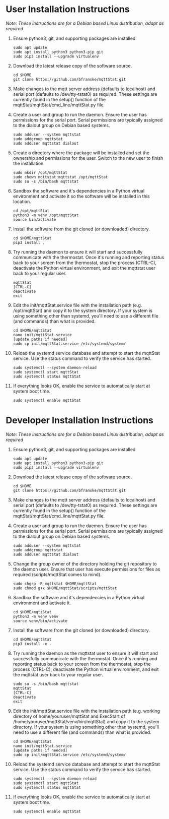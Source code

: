# User Installation Instructions
_Note: These instructions are for a Debian based Linux distribution, adapt as required_

1. Ensure python3, git, and supporting packages are installed
    ```
    sudo apt update
    sudo apt install python3 python3-pip git
    sudo pip3 install --upgrade virtualenv
    ```
2.  Download the latest release copy of the software source.
    ```
    cd $HOME
    git clone https://github.com/bfranske/mqttStat.git
    ```
3. Make changes to the mqtt server address (defaults to localhost) and serial port (defaults to /dev/tty-tstat0) as required. These settings are currently found in the setup() function of the mqttStat/mqttStat/cmd_line/mqttStat.py file.

4. Create a user and group to run the daemon. Ensure the user has permissions for the serial port. Serial permissions are typically assigned to the dialout group on Debian based systems.
    ```
    sudo adduser --system mqttstat
    sudo addgroup mqttstat
    sudo adduser mqttstat dialout
    ```
5. Create a directory where the package will be installed and set the ownership and permissions for the user. Switch to the new user to finish the installation.
    ```
    sudo mkdir /opt/mqttStat
    sudo chown mqttstat:mqttstat /opt/mqttStat
    sudo su -s /bin/bash mqttstat
    ```
6. Sandbox the software and it's dependencies in a Python virtual environment and activate it so the software will be installed in this location.
    ```
    cd /opt/mqttStat
    python3 -m venv /opt/mqttStat
    source bin/activate
    ```
7. Install the software from the git cloned (or downloaded) directory.
    ```
    cd $HOME/mqttStat
    pip3 install .
    ```
8. Try running the daemon to ensure it will start and successfully communicate with the thermostat. Once it's running and reporting status back to your screen from the thermostat, stop the process (CTRL-C), deactivate the Python virtual environment, and exit the mqttstat user back to your regular user.
    ```
    mqttStat
    [CTRL-C]
    deactivate
    exit
    ```
9. Edit the init/mqttStat.service file with the installation path (e.g. /opt/mqttStat) and copy it to the system directory. If your system is using something other than systemd, you'll need to use a different file (and commands) than what is provided.
    ```
    cd $HOME/mqttStat
    nano init/mqttStat.service
    [update paths if needed]
    sudo cp init/mqttStat.service /etc/systemd/system/
    ```
10. Reload the systemd service database and attempt to start the mqttStat service. Use the status command to verify the service has started.
    ```
    sudo systemctl --system daemon-reload
    sudo systemctl start mqttStat
    sudo systemctl status mqttStat
    ```
11. If everything looks OK, enable the service to automatically start at system boot time.
    ```
    sudo systemctl enable mqttStat
    ```

# Developer Installation Instructions

_Note: These instructions are for a Debian based Linux distribution, adapt as required_

1. Ensure python3, git, and supporting packages are installed
    ```
    sudo apt update
    sudo apt install python3 python3-pip git
    sudo pip3 install --upgrade virtualenv
    ```
2.  Download the latest release copy of the software source.
    ```
    cd $HOME
    git clone https://github.com/bfranske/mqttStat.git
    ```
3. Make changes to the mqtt server address (defaults to localhost) and serial port (defaults to /dev/tty-tstat0) as required. These settings are currently found in the setup() function of the mqttStat/mqttStat/cmd_line/mqttStat.py file.

4. Create a user and group to run the daemon. Ensure the user has permissions for the serial port. Serial permissions are typically assigned to the dialout group on Debian based systems.
    ```
    sudo adduser --system mqttstat
    sudo addgroup mqttstat
    sudo adduser mqttstat dialout
    ```
5. Change the group owner of the directory holding the git repository to the daemon user. Ensure that user has execute permissions for files as required (scripts/mqttStat comes to mind).
    ```
    sudo chgrp -R mqttstat $HOME/mqttStat
    sudo chmod g+x $HOME/mqttStat/scripts/mqttStat
    ```
6. Sandbox the software and it's dependencies in a Python virtual environment and activate it.
    ```
    cd $HOME/mqttStat
    python3 -m venv venv
    source venv/bin/activate
    ```
7. Install the software from the git cloned (or downloaded) directory.
    ```
    cd $HOME/mqttStat
    pip3 install -e .
    ```
8. Try running the daemon as the mqttstat user to ensure it will start and successfully communicate with the thermostat. Once it's running and reporting status back to your screen from the thermostat, stop the process (CTRL-C), deactivate the Python virtual environment, and exit the mqttstat user back to your regular user.
    ```
    sudo su -s /bin/bash mqttstat
    mqttStat
    [CTRL-C]
    deactivate
    exit
    ```
9. Edit the init/mqttStat.service file with the installation path (e.g. working directory of home/youruser/mqttStat and ExecStart of  /home/youruser/mqttStat/venv/bin/mqttStat) and copy it to the system directory. If your system is using something other than systemd, you'll need to use a different file (and commands) than what is provided.
    ```
    cd $HOME/mqttStat
    nano init/mqttStat.service
    [update paths if needed]
    sudo cp init/mqttStat.service /etc/systemd/system/
    ```
10. Reload the systemd service database and attempt to start the mqttStat service. Use the status command to verify the service has started.
    ```
    sudo systemctl --system daemon-reload
    sudo systemctl start mqttStat
    sudo systemctl status mqttStat
    ```
11. If everything looks OK, enable the service to automatically start at system boot time.
    ```
    sudo systemctl enable mqttStat
    ```
